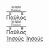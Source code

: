 <RUBY><ruby><ruby>Παῦλος<rt>保羅</rt></ruby><rt><a href='' onClick='PuP=window.open("https://bible.fhl.net/new/s.php?N=0&k=03972&m=","PuP");'>Παῦλος</a></rt></ruby><rt>N-NSM</rt></RUBY>  
<RUBY><ruby><ruby>Παῦλος<rt>保羅</rt></ruby><rt><a href="" onClick="PuP=window.open('https://bible.fhl.net/new/s.php?N=0&k=03972&m=','PuP');">Παῦλος</a></rt></ruby><rt>N-NSM</rt></RUBY>  
<a href="" onClick="PuP=window.open('https://bible.fhl.net/new/s.php?N=0&k=05547&m=','PuP','width=600, height=600');">Ἰησοῦς</a>
<a href="" onClick="PuP=window.open('https://bible.fhl.net/new/s.php?N=0&k=05547&m=','PuP','width=600');">Ἰησοῦς</a>

